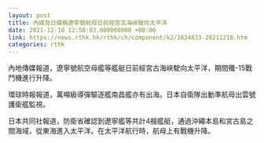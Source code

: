 ```yaml
---
layout: post
title: 內媒及日媒稱遼寧號航母日前經宮古海峽駛向太平洋
date: 2021-12-18 12:50:03.000000000 +08:00
link: https://news.rthk.hk/rthk/ch/component/k2/1624833-20211218.htm
categories: rthk
---
```


內地傳媒報道，遼寧號航空母艦等艦艇日前經宮古海峽駛向太平洋，期間殲-15戰鬥機進行升降。

環球時報報道，萬噸級導彈驅逐艦南昌艦亦有出海。日本自衛隊出動準航母出雲號護衛艦監視。

日本共同社報道，防衛省確認到遼寧艦等共計4艘艦艇，通過沖繩本島和宮古島之間海域，從東海進入太平洋。在太平洋航行時，航母上有戰機升降。
